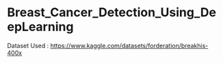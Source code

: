# Breast_Cancer_Detection_Using_DeepLearning

Dataset Used :
https://www.kaggle.com/datasets/forderation/breakhis-400x
